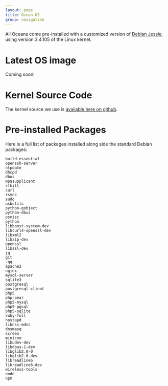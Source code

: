 ```yaml
---
layout: page
title: Ocean OS
group: navigation
---
```

All Oceans come pre-installed with a customized version of [Debian Jessie](https://www.debian.org/releases/stable/), using version 3.4.105 of the Linux kernel.

# Latest OS image

Coming soon!

# Kernel Source Code

The kernel source we use is [available here on github](https://github.com/GetOcean/ocean-linux).

# Pre-installed Packages

Here is a full list of packages installed along side the standard Debian packages:

```console
build-essential
openssh-server
ntpdate
dhcpd
dbus
wpasupplicant
rfkill
curl
rsync
sudo
usbutils
python-gobject
python-dbus
psmisc
python
libboost-system-dev
libcurl4-openssl-dev
libxml2
libzip-dev
openssl
libssl-dev
jq
git
-qq
apache2
nginx
mysql-server
sqlite3
postgresql
postgresql-client
php5
php-pear
php5-mysql
php5-pgsql
php5-sqlite
ruby-full
hostapd
libnss-mdns
dnsmasq
screen
minicom
libudev-dev
libdbus-1-dev
libglib2.0-0
libglib2.0-dev
libreadline6
libreadline6-dev
wireless-tools
node
npm
```
